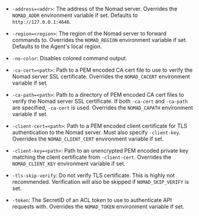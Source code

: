 - `-address=<addr>`: The address of the Nomad server. Overrides the `NOMAD_ADDR`
  environment variable if set. Defaults to `http://127.0.0.1:4646`.

- `-region=<region>`: The region of the Nomad server to forward commands to.
  Overrides the `NOMAD_REGION` environment variable if set. Defaults to the
  Agent's local region.

- `-no-color`: Disables colored command output.

- `-ca-cert=<path>`: Path to a PEM encoded CA cert file to use to verify the
  Nomad server SSL certificate. Overrides the `NOMAD_CACERT` environment
  variable if set.

- `-ca-path=<path>`: Path to a directory of PEM encoded CA cert files to verify
  the Nomad server SSL certificate. If both `-ca-cert` and `-ca-path` are
  specified, `-ca-cert` is used. Overrides the `NOMAD_CAPATH` environment
  variable if set.

- `-client-cert=<path>`: Path to a PEM encoded client certificate for TLS
  authentication to the Nomad server. Must also specify `-client-key`. Overrides
  the `NOMAD_CLIENT_CERT` environment variable if set.

- `-client-key=<path>`: Path to an unencrypted PEM encoded private key matching
  the client certificate from `-client-cert`. Overrides the `NOMAD_CLIENT_KEY`
  environment variable if set.

- `-tls-skip-verify`: Do not verify TLS certificate. This is highly not
  recommended. Verification will also be skipped if `NOMAD_SKIP_VERIFY` is set.
  
- `-token`: The SecretID of an ACL token to use to authenticate API requests with.
  Overrides the `NOMAD_TOKEN` environment variable if set.
